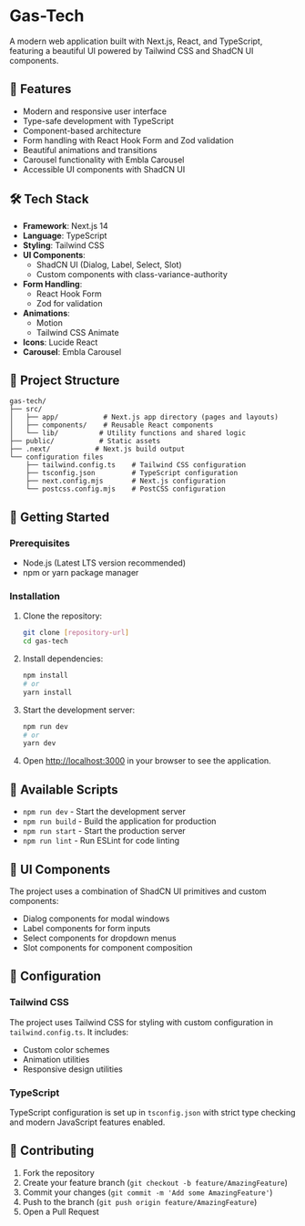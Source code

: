 # Gas-Tech

A modern web application built with Next.js, React, and TypeScript, featuring a beautiful UI powered by Tailwind CSS and ShadCN UI components.

## 🚀 Features

- Modern and responsive user interface
- Type-safe development with TypeScript
- Component-based architecture
- Form handling with React Hook Form and Zod validation
- Beautiful animations and transitions
- Carousel functionality with Embla Carousel
- Accessible UI components with ShadCN UI

## 🛠️ Tech Stack

- **Framework**: Next.js 14
- **Language**: TypeScript
- **Styling**: Tailwind CSS
- **UI Components**: 
  - ShadCN UI (Dialog, Label, Select, Slot)
  - Custom components with class-variance-authority
- **Form Handling**: 
  - React Hook Form
  - Zod for validation
- **Animations**: 
  - Motion
  - Tailwind CSS Animate
- **Icons**: Lucide React
- **Carousel**: Embla Carousel

## 📁 Project Structure

```
gas-tech/
├── src/
│   ├── app/           # Next.js app directory (pages and layouts)
│   ├── components/    # Reusable React components
│   └── lib/          # Utility functions and shared logic
├── public/           # Static assets
├── .next/           # Next.js build output
└── configuration files
    ├── tailwind.config.ts    # Tailwind CSS configuration
    ├── tsconfig.json         # TypeScript configuration
    ├── next.config.mjs       # Next.js configuration
    └── postcss.config.mjs    # PostCSS configuration
```

## 🚀 Getting Started

### Prerequisites

- Node.js (Latest LTS version recommended)
- npm or yarn package manager

### Installation

1. Clone the repository:
   ```bash
   git clone [repository-url]
   cd gas-tech
   ```

2. Install dependencies:
   ```bash
   npm install
   # or
   yarn install
   ```

3. Start the development server:
   ```bash
   npm run dev
   # or
   yarn dev
   ```

4. Open [http://localhost:3000](http://localhost:3000) in your browser to see the application.

## 📝 Available Scripts

- `npm run dev` - Start the development server
- `npm run build` - Build the application for production
- `npm run start` - Start the production server
- `npm run lint` - Run ESLint for code linting

## 🎨 UI Components

The project uses a combination of ShadCN UI primitives and custom components:

- Dialog components for modal windows
- Label components for form inputs
- Select components for dropdown menus
- Slot components for component composition

## 🔧 Configuration

### Tailwind CSS
The project uses Tailwind CSS for styling with custom configuration in `tailwind.config.ts`. It includes:
- Custom color schemes
- Animation utilities
- Responsive design utilities

### TypeScript
TypeScript configuration is set up in `tsconfig.json` with strict type checking and modern JavaScript features enabled.

## 🤝 Contributing

1. Fork the repository
2. Create your feature branch (`git checkout -b feature/AmazingFeature`)
3. Commit your changes (`git commit -m 'Add some AmazingFeature'`)
4. Push to the branch (`git push origin feature/AmazingFeature`)
5. Open a Pull Request

